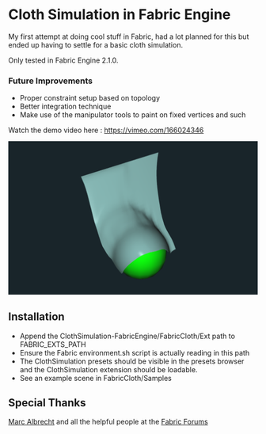 # Cloth Simulation in Fabric Engine

My first attempt at doing cool stuff in Fabric, had a lot planned for this but ended up having to settle for a basic cloth simulation.

Only tested in Fabric Engine 2.1.0.

### Future Improvements
* Proper constraint setup based on topology
* Better integration technique
* Make use of the manipulator tools to paint on fixed vertices and such

Watch the demo video here : https://vimeo.com/166024346

![Viewport Result](images/clothviewport.png)

## Installation

* Append the ClothSimulation-FabricEngine/FabricCloth/Ext path to FABRIC_EXTS_PATH
* Ensure the Fabric environment.sh script is actually reading in this path
* The ClothSimulation presets should be visible in the presets browser and the ClothSimulation extension should be loadable.
* See an example scene in FabricCloth/Samples

## Special Thanks

[Marc Albrecht](https://github.com/Marc-Albrecht) and all the helpful people at the [Fabric Forums](forums.fabricengine.com)

